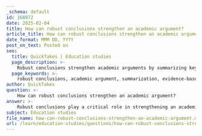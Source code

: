 ```yaml
---
_schema: default
id: 168872
date: 2025-02-04
title: How can robust conclusions strengthen an academic argument?
article_title: How can robust conclusions strengthen an academic argument?
date_format: MMM DD, YYYY
post_on_text: Posted on
seo:
  title: QuickTakes | Education studies
  page_description: >-
    Robust conclusions strengthen academic arguments by summarizing key findings, grounding assertions in evidence, providing clarity, considering counterarguments, and discussing broader implications for future research.
  page_keywords: >-
    robust conclusions, academic argument, summarization, evidence-based assertions, clarity, thoughtfulness, counterarguments, implications, future directions, persuasive writing
author: QuickTakes
question: >-
    How can robust conclusions strengthen an academic argument?
answer: >-
    Robust conclusions play a critical role in strengthening an academic argument for several reasons:\n\n1. **Summarization of Key Findings**: A robust conclusion effectively summarizes the main findings or arguments presented in the work. This helps to reinforce the central thesis and ensures that the reader leaves with a clear understanding of the key points. For instance, in a paper discussing climate change, a robust conclusion might assert the necessity for immediate action, drawing on the evidence and analysis provided throughout the essay.\n\n2. **Evidence-Based Assertions**: Robust conclusions are grounded in the evidence presented in the body of the work. By linking the conclusion back to the data and arguments discussed, the writer enhances the credibility of their claims. This connection between evidence and conclusion is essential for persuading the audience and demonstrating the validity of the argument.\n\n3. **Clarity and Thoughtfulness**: Thoughtfulness in communication allows for the development of robust conclusions. When arguments are articulated clearly and thoughtfully, the audience can better grasp the implications and significance of the ideas discussed. This clarity fosters engagement and helps the audience appreciate the depth of the argument, leading to more impactful conclusions.\n\n4. **Consideration of Counterarguments**: A well-crafted conclusion often reflects on counterarguments and acknowledges alternative perspectives. This demonstrates the writer's critical thinking and ability to engage with the complexity of the topic. By addressing potential objections, the conclusion becomes more persuasive and well-rounded, resonating more effectively with readers.\n\n5. **Implications and Future Directions**: Robust conclusions often extend beyond summarizing the current work; they may also discuss the broader implications of the findings and suggest areas for future research. This forward-looking perspective can inspire further inquiry and highlight the relevance of the work within the larger academic discourse.\n\nIn summary, robust conclusions enhance academic arguments by summarizing key findings, grounding assertions in evidence, providing clarity and thoughtfulness, considering counterarguments, and discussing implications. These elements contribute to a more persuasive and impactful academic writing experience, ensuring that the audience understands and appreciates the significance of the work presented.
subject: Education studies
file_name: how-can-robust-conclusions-strengthen-an-academic-argument.md
url: /learn/education-studies/questions/how-can-robust-conclusions-strengthen-an-academic-argument
---
```


&nbsp;